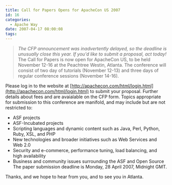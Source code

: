 ```yaml
---
title: Call for Papers Opens for ApacheCon US 2007
id: 16
categories:
  - Apache Way
date: 2007-04-17 08:00:08
tags:
---
```


> _The CFP announcement was inadvertently delayed, so the deadline is unusually close this year. If you'd like to submit a proposal, act today!_
The Call for Papers is now open for ApacheCon US, to be held November 12-16 at the Peachtree Westin, Atlanta. The conference will consist of two day of tutorials (November 12-13) and three days of regular conference sessions (November 14-16).

Please log in to the website at [http://apachecon.com/html/login.html](http://apachecon.com/html/login.html) to submit your proposal. Further details about fees and are avaialable on the CFP form. Topics appropriate for submission to this conference are manifold, and may include but are not restricted to:

*   ASF projects
*   ASF-Incubated projects
*   Scripting languages and dynamic content such as Java, Perl, Python,
Ruby, XSL, and PHP
*   New technologies and broader initiatives such as Web Services and
Web 2.0
*   Security and e-commerce, performance tuning, load balancing, and
high availability
*   Business and community issues surrounding the ASF and Open Source
The paper submission deadline is Monday, 28 April 2007, Midnight GMT.

Thanks, and we hope to hear from you, and to see you in Atlanta.